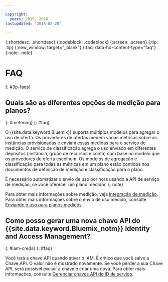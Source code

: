 ```yaml
---

copyright:
  years: 2015, 2018
lastupdated: "2018-08-28"

---
```


{:shortdesc: .shortdesc}
{:codeblock: .codeblock}
{:screen: .screen}
{:tip: .tip}
{:new_window: target="_blank"}
{:faq: data-hd-content-type="faq"}
{:note: .note}

# FAQ
{: #3p-faqs}

## Quais são as diferentes opções de medição para planos?
{: #metering}
{: #faq}

O {{site.data.keyword.Bluemix}} suporta múltiplos modelos para agregar o uso de oferta. Os provedores de ofertas medem várias métricas sobre as instâncias provisionadas e enviam essas medidas para o serviço de medição. O serviço de classificação agrega o uso enviado em diferentes depósitos (instância, grupo de recursos e conta) com base no modelo que os provedores de oferta escolhem. Os modelos de agregação e classificação para todas as métricas em um plano estão contidos nos documentos de definição de medição e classificação para o plano.

É necessário automatizar o envio de uso por hora usando a API de serviço de medição, se você oferecer um plano medidor.
{: note}

Para obter mais informações sobre medição, veja [Integração de medição](/docs/third-party/metering.html#meteringintera). Para obter mais informações sobre o envio de uso medido, consulte
[Enviando o uso para planos medidos](/docs/third-party/submitusage.html#submitusage).

## Como posso gerar uma nova chave API do {{site.data.keyword.Bluemix_notm}} Identity and Access Management?
{: #iam-creds}
{: #faq}

Você terá a chave API quando ativar o IAM. É crítico que você salve a Chave API. O valor não é mostrado novamente. Se você perder a sua Chave API, será possível excluir a chave e criar uma nova. Para obter mais informações, consulte [Gerenciar chaves API do ID de
serviço](/docs/iam/serviceid_keys.html#serviceidapikeys). 


